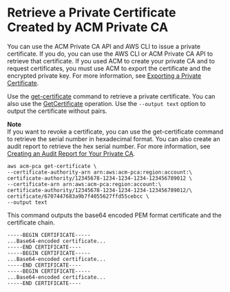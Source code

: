 # Retrieve a Private Certificate Created by ACM Private CA<a name="PcaGetCert"></a>

You can use the ACM Private CA API and AWS CLI to issue a private certificate\. If you do, you can use the AWS CLI or ACM Private CA API to retrieve that certificate\. If you used ACM to create your private CA and to request certificates, you must use ACM to export the certificate and the encrypted private key\. For more information, see [Exporting a Private Certificate](https://docs.aws.amazon.com/acm/latest/userguide/gs-acm-export-private.html)\. 

Use the [get\-certificate](https://docs.aws.amazon.com/cli/latest/reference/acm-pca/get-certificate.html) command to retrieve a private certificate\. You can also use the [GetCertificate](https://docs.aws.amazon.com/acm-pca/latest/APIReference/API_GetCertificate.html) operation\. Use the `--output text` option to output the certificate without <CR><LF> pairs\. 

**Note**  
If you want to revoke a certificate, you can use the get\-certificate command to retrieve the serial number in hexadecimal format\. You can also create an audit report to retrieve the hex serial number\. For more information, see [Creating an Audit Report for Your Private CA](PcaAuditReport.md)\. 

```
aws acm-pca get-certificate \
--certificate-authority-arn arn:aws:acm-pca:region:account:\
certificate-authority/12345678-1234-1234-1234-123456789012 \
--certificate-arn arn:aws:acm-pca:region:account:\
certificate-authority/12345678-1234-1234-1234-123456789012/\
certificate/6707447683a9b7f4055627ffd55cebcc \
--output text
```

This command outputs the base64 encoded PEM format certificate and the certificate chain\.

```
-----BEGIN CERTIFICATE-----
...Base64-encoded certificate...
-----END CERTIFICATE----
-----BEGIN CERTIFICATE-----
...Base64-encoded certificate...
-----END CERTIFICATE----
-----BEGIN CERTIFICATE-----
...Base64-encoded certificate...
-----END CERTIFICATE----
```
